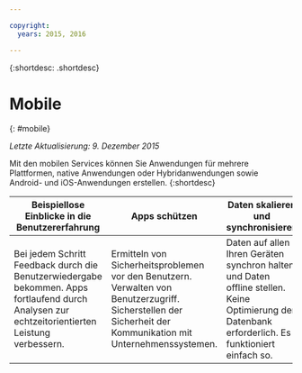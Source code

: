 ```yaml
---

copyright:
  years: 2015, 2016

---
```



{:shortdesc: .shortdesc} 

# Mobile
{: #mobile}

*Letzte Aktualisierung: 9. Dezember 2015*

Mit den mobilen Services können Sie Anwendungen für mehrere Plattformen, native Anwendungen oder Hybridanwendungen sowie Android- und iOS-Anwendungen erstellen. 
{:shortdesc}


Beispiellose Einblicke in die Benutzererfahrung | Apps schützen | Daten skalieren und synchronisieren
---- | ---- | ----
Bei jedem Schritt Feedback durch die Benutzerwiedergabe bekommen. Apps fortlaufend durch Analysen zur echtzeitorientierten Leistung verbessern. | Ermitteln von Sicherheitsproblemen vor den Benutzern. Verwalten von Benutzerzugriff. Sicherstellen der Sicherheit der Kommunikation mit Unternehmenssystemen. | Daten auf allen Ihren Geräten synchron halten und Daten offline stellen. Keine Optimierung der Datenbank erforderlich. Es funktioniert einfach so.
